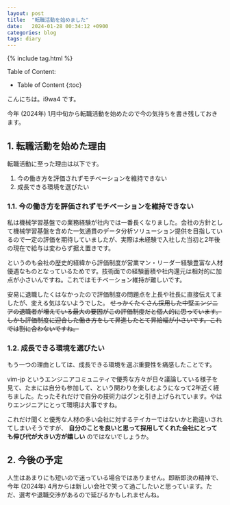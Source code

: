 ```yaml
---
layout: post
title:  "転職活動を始めました"
date:   2024-01-28 00:34:12 +0900
categories: blog
tags: diary
---
```


{% include tag.html %}

Table of Content:
- Table of Content
{:toc}

<!-- # h1 -->

こんにちは。i9wa4 です。

今年 (2024年) 1月中旬から転職活動を始めたので今の気持ちを書き残しておきます。

## 1. 転職活動を始めた理由

転職活動に至った理由は以下です。

1. 今の働き方を評価されずモチベーションを維持できない
1. 成長できる環境を選びたい

### 1.1. 今の働き方を評価されずモチベーションを維持できない

私は機械学習基盤での業務経験が社内では一番長くなりました。会社の方針として機械学習基盤を含めた一気通貫のデータ分析ソリューション提供を目指しているので一定の評価を期待していましたが、実際は未経験で入社した当初と2年後の現在で給与は変わらず据え置きです。

というのも会社の歴史的経緯から評価制度が営業マン・リーダー経験豊富な人材優遇なものとなっているためです。技術面での経験蓄積や社内還元は相対的に加点が小さいんですね。これではモチベーション維持が難しいです。

安易に退職したくはなかったので評価制度の問題点を上長や社長に直接伝えてましたが、変える気はないようでした。 ~~せっかくたくさん採用した中堅エンジニアの退職者が増えている最大の要因がこの評価制度だと個人的に思っています。しかも評価制度に迎合した働き方をして昇進したとて昇給幅が小さいです。これでは割に合わないですね。~~

### 1.2. 成長できる環境を選びたい

もう一つの理由としては、成長できる環境を選ぶ重要性を痛感したことです。

vim-jp というエンジニアコミュニティで優秀な方々が日々議論している様子を見て、たまには自分も参加して、という関わりを楽しむようになって2年近く経ちました。たったそれだけで自分の技術力はグンと引き上げられています。やはりエンジニアにとって環境は大事ですね。

これだけ聞くと優秀な人材の多い会社に対するテイカーではないかと勘違いされてしまいそうですが、 **自分のことを良いと思って採用してくれた会社にとっても伸び代が大きい方が嬉しい** のではないでしょうか。

## 2. 今後の予定

人生はあまりにも短いので迷っている場合ではありません。即断即決の精神で、今年 (2024年) 4月からは新しい会社で笑って過ごしたいと思っています。ただ、選考や退職交渉があるので延びるかもしれませんね。
